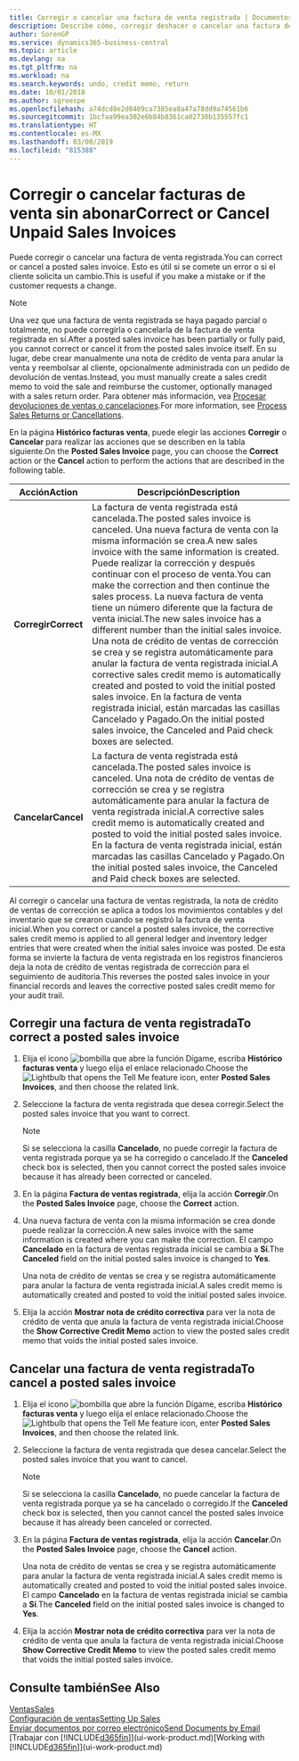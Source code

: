 ```yaml
---
title: Corregir o cancelar una factura de venta registrada | Documentos de Microsoft
description: Describe cómo, corregir deshacer o cancelar una factura de venta registrada y aplicar una nota de crédito de venta.
author: SorenGP
ms.service: dynamics365-business-central
ms.topic: article
ms.devlang: na
ms.tgt_pltfrm: na
ms.workload: na
ms.search.keywords: undo, credit memo, return
ms.date: 10/01/2018
ms.author: sgroespe
ms.openlocfilehash: a74dcd8e2d0409ca7385ea8a47a78dd9a74561b6
ms.sourcegitcommit: 1bcfaa99ea302e6b84b8361ca02730b135557fc1
ms.translationtype: HT
ms.contentlocale: es-MX
ms.lasthandoff: 03/08/2019
ms.locfileid: "815388"
---
```

# <a name="correct-or-cancel-unpaid-sales-invoices"></a><span data-ttu-id="2cc3c-103">Corregir o cancelar facturas de venta sin abonar</span><span class="sxs-lookup"><span data-stu-id="2cc3c-103">Correct or Cancel Unpaid Sales Invoices</span></span>
<span data-ttu-id="2cc3c-104">Puede corregir o cancelar una factura de venta registrada.</span><span class="sxs-lookup"><span data-stu-id="2cc3c-104">You can correct or cancel a posted sales invoice.</span></span> <span data-ttu-id="2cc3c-105">Esto es útil si se comete un error o si el cliente solicita un cambio.</span><span class="sxs-lookup"><span data-stu-id="2cc3c-105">This is useful if you make a mistake or if the customer requests a change.</span></span>

> [!NOTE]  
>   <span data-ttu-id="2cc3c-106">Una vez que una factura de venta registrada se haya pagado parcial o totalmente, no puede corregirla o cancelarla de la factura de venta registrada en sí.</span><span class="sxs-lookup"><span data-stu-id="2cc3c-106">After a posted sales invoice has been partially or fully paid, you cannot correct or cancel it from the posted sales invoice itself.</span></span> <span data-ttu-id="2cc3c-107">En su lugar, debe crear manualmente una nota de crédito de venta para anular la venta y reembolsar al cliente, opcionalmente administrada con un pedido de devolución de ventas.</span><span class="sxs-lookup"><span data-stu-id="2cc3c-107">Instead, you must manually create a sales credit memo to void the sale and reimburse the customer, optionally managed with a sales return order.</span></span> <span data-ttu-id="2cc3c-108">Para obtener más información, vea [Procesar devoluciones de ventas o cancelaciones](sales-how-process-sales-returns-cancellations.md).</span><span class="sxs-lookup"><span data-stu-id="2cc3c-108">For more information, see [Process Sales Returns or Cancellations](sales-how-process-sales-returns-cancellations.md).</span></span>

<span data-ttu-id="2cc3c-109">En la página **Histórico facturas venta**, puede elegir las acciones **Corregir** o **Cancelar** para realizar las acciones que se describen en la tabla siguiente.</span><span class="sxs-lookup"><span data-stu-id="2cc3c-109">On the **Posted Sales Invoice** page, you can choose the **Correct** action or the **Cancel** action to perform the actions that are described in the following table.</span></span>

| <span data-ttu-id="2cc3c-110">Acción</span><span class="sxs-lookup"><span data-stu-id="2cc3c-110">Action</span></span> | <span data-ttu-id="2cc3c-111">Descripción</span><span class="sxs-lookup"><span data-stu-id="2cc3c-111">Description</span></span> |
| --- | --- |
| <span data-ttu-id="2cc3c-112">**Corregir**</span><span class="sxs-lookup"><span data-stu-id="2cc3c-112">**Correct**</span></span> |<span data-ttu-id="2cc3c-113">La factura de venta registrada está cancelada.</span><span class="sxs-lookup"><span data-stu-id="2cc3c-113">The posted sales invoice is canceled.</span></span> <span data-ttu-id="2cc3c-114">Una nueva factura de venta con la misma información se crea.</span><span class="sxs-lookup"><span data-stu-id="2cc3c-114">A new sales invoice with the same information is created.</span></span> <span data-ttu-id="2cc3c-115">Puede realizar la corrección y después continuar con el proceso de venta.</span><span class="sxs-lookup"><span data-stu-id="2cc3c-115">You can make the correction and then continue the sales process.</span></span> <span data-ttu-id="2cc3c-116">La nueva factura de venta tiene un número diferente que la factura de venta inicial.</span><span class="sxs-lookup"><span data-stu-id="2cc3c-116">The new sales invoice has a different number than the initial sales invoice.</span></span> <span data-ttu-id="2cc3c-117">Una nota de crédito de ventas de corrección se crea y se registra automáticamente para anular la factura de venta registrada inicial.</span><span class="sxs-lookup"><span data-stu-id="2cc3c-117">A corrective sales credit memo is automatically created and posted to void the initial posted sales invoice.</span></span> <span data-ttu-id="2cc3c-118">En la factura de venta registrada inicial, están marcadas las casillas Cancelado y Pagado.</span><span class="sxs-lookup"><span data-stu-id="2cc3c-118">On the initial posted sales invoice, the Canceled and Paid check boxes are selected.</span></span> |
| <span data-ttu-id="2cc3c-119">**Cancelar**</span><span class="sxs-lookup"><span data-stu-id="2cc3c-119">**Cancel**</span></span> |<span data-ttu-id="2cc3c-120">La factura de venta registrada está cancelada.</span><span class="sxs-lookup"><span data-stu-id="2cc3c-120">The posted sales invoice is canceled.</span></span> <span data-ttu-id="2cc3c-121">Una nota de crédito de ventas de corrección se crea y se registra automáticamente para anular la factura de venta registrada inicial.</span><span class="sxs-lookup"><span data-stu-id="2cc3c-121">A corrective sales credit memo is automatically created and posted to void the initial posted sales invoice.</span></span> <span data-ttu-id="2cc3c-122">En la factura de venta registrada inicial, están marcadas las casillas Cancelado y Pagado.</span><span class="sxs-lookup"><span data-stu-id="2cc3c-122">On the initial posted sales invoice, the Canceled and Paid check boxes are selected.</span></span> |

<span data-ttu-id="2cc3c-123">Al corregir o cancelar una factura de ventas registrada, la nota de crédito de ventas de corrección se aplica a todos los movimientos contables y del inventario que se crearon cuando se registró la factura de venta inicial.</span><span class="sxs-lookup"><span data-stu-id="2cc3c-123">When you correct or cancel a posted sales invoice, the corrective sales credit memo is applied to all general ledger and inventory ledger entries that were created when the initial sales invoice was posted.</span></span> <span data-ttu-id="2cc3c-124">De esta forma se invierte la factura de venta registrada en los registros financieros deja la nota de crédito de ventas registrada de corrección para el seguimiento de auditoria.</span><span class="sxs-lookup"><span data-stu-id="2cc3c-124">This reverses the posted sales invoice in your financial records and leaves the corrective posted sales credit memo for your audit trail.</span></span>

## <a name="to-correct-a-posted-sales-invoice"></a><span data-ttu-id="2cc3c-125">Corregir una factura de venta registrada</span><span class="sxs-lookup"><span data-stu-id="2cc3c-125">To correct a posted sales invoice</span></span>
1. <span data-ttu-id="2cc3c-126">Elija el icono ![bombilla que abre la función Dígame](media/ui-search/search_small.png "Dígame que desea hacer"), escriba **Histórico facturas venta** y luego elija el enlace relacionado.</span><span class="sxs-lookup"><span data-stu-id="2cc3c-126">Choose the ![Lightbulb that opens the Tell Me feature](media/ui-search/search_small.png "Tell me what you want to do") icon, enter **Posted Sales Invoices**, and then choose the related link.</span></span>  
2. <span data-ttu-id="2cc3c-127">Seleccione la factura de venta registrada que desea corregir.</span><span class="sxs-lookup"><span data-stu-id="2cc3c-127">Select the posted sales invoice that you want to correct.</span></span>

    > [!NOTE]  
    >   <span data-ttu-id="2cc3c-128">Si se selecciona la casilla **Cancelado**, no puede corregir la factura de venta registrada porque ya se ha corregido o cancelado.</span><span class="sxs-lookup"><span data-stu-id="2cc3c-128">If the **Canceled** check box is selected, then you cannot correct the posted sales invoice because it has already been corrected or canceled.</span></span>
3. <span data-ttu-id="2cc3c-129">En la página **Factura de ventas registrada**, elija la acción **Corregir**.</span><span class="sxs-lookup"><span data-stu-id="2cc3c-129">On the **Posted Sales Invoice** page, choose the **Correct** action.</span></span>  
4. <span data-ttu-id="2cc3c-130">Una nueva factura de venta con la misma información se crea donde puede realizar la corrección.</span><span class="sxs-lookup"><span data-stu-id="2cc3c-130">A new sales invoice with the same information is created where you can make the correction.</span></span> <span data-ttu-id="2cc3c-131">El campo **Cancelado** en la factura de ventas registrada inicial se cambia a **Sí**.</span><span class="sxs-lookup"><span data-stu-id="2cc3c-131">The **Canceled** field on the initial posted sales invoice is changed to **Yes**.</span></span>

    <span data-ttu-id="2cc3c-132">Una nota de crédito de ventas se crea y se registra automáticamente para anular la factura de venta registrada inicial.</span><span class="sxs-lookup"><span data-stu-id="2cc3c-132">A sales credit memo is automatically created and posted to void the initial posted sales invoice.</span></span>
5. <span data-ttu-id="2cc3c-133">Elija la acción **Mostrar nota de crédito correctiva** para ver la nota de crédito de venta que anula la factura de venta registrada inicial.</span><span class="sxs-lookup"><span data-stu-id="2cc3c-133">Choose the **Show Corrective Credit Memo** action to view the posted sales credit memo that voids the initial posted sales invoice.</span></span>

## <a name="to-cancel-a-posted-sales-invoice"></a><span data-ttu-id="2cc3c-134">Cancelar una factura de venta registrada</span><span class="sxs-lookup"><span data-stu-id="2cc3c-134">To cancel a posted sales invoice</span></span>
1. <span data-ttu-id="2cc3c-135">Elija el icono ![bombilla que abre la función Dígame](media/ui-search/search_small.png "Dígame que desea hacer"), escriba **Histórico facturas venta** y luego elija el enlace relacionado.</span><span class="sxs-lookup"><span data-stu-id="2cc3c-135">Choose the ![Lightbulb that opens the Tell Me feature](media/ui-search/search_small.png "Tell me what you want to do") icon, enter **Posted Sales Invoices**, and then choose the related link.</span></span>  
2. <span data-ttu-id="2cc3c-136">Seleccione la factura de venta registrada que desea cancelar.</span><span class="sxs-lookup"><span data-stu-id="2cc3c-136">Select the posted sales invoice that you want to cancel.</span></span>

    > [!NOTE]  
    >   <span data-ttu-id="2cc3c-137">Si se selecciona la casilla **Cancelado**, no puede cancelar la factura de venta registrada porque ya se ha cancelado o corregido.</span><span class="sxs-lookup"><span data-stu-id="2cc3c-137">If the **Canceled** check box is selected, then you cannot cancel the posted sales invoice because it has already been canceled or corrected.</span></span>
3. <span data-ttu-id="2cc3c-138">En la página **Factura de ventas registrada**, elija la acción **Cancelar**.</span><span class="sxs-lookup"><span data-stu-id="2cc3c-138">On the **Posted Sales Invoice** page, choose the **Cancel** action.</span></span>

    <span data-ttu-id="2cc3c-139">Una nota de crédito de ventas se crea y se registra automáticamente para anular la factura de venta registrada inicial.</span><span class="sxs-lookup"><span data-stu-id="2cc3c-139">A sales credit memo is automatically created and posted to void the initial posted sales invoice.</span></span> <span data-ttu-id="2cc3c-140">El campo **Cancelado** en la factura de ventas registrada inicial se cambia a **Sí**.</span><span class="sxs-lookup"><span data-stu-id="2cc3c-140">The **Canceled** field on the initial posted sales invoice is changed to **Yes**.</span></span>
4. <span data-ttu-id="2cc3c-141">Elija la acción **Mostrar nota de crédito correctiva** para ver la nota de crédito de venta que anula la factura de venta registrada inicial.</span><span class="sxs-lookup"><span data-stu-id="2cc3c-141">Choose **Show Corrective Credit Memo** to view the posted sales credit memo that voids the initial posted sales invoice.</span></span>

## <a name="see-also"></a><span data-ttu-id="2cc3c-142">Consulte también</span><span class="sxs-lookup"><span data-stu-id="2cc3c-142">See Also</span></span>
[<span data-ttu-id="2cc3c-143">Ventas</span><span class="sxs-lookup"><span data-stu-id="2cc3c-143">Sales</span></span>](sales-manage-sales.md)  
[<span data-ttu-id="2cc3c-144">Configuración de ventas</span><span class="sxs-lookup"><span data-stu-id="2cc3c-144">Setting Up Sales</span></span>](sales-setup-sales.md)  
[<span data-ttu-id="2cc3c-145">Enviar documentos por correo electrónico</span><span class="sxs-lookup"><span data-stu-id="2cc3c-145">Send Documents by Email</span></span>](ui-how-send-documents-email.md)  
<span data-ttu-id="2cc3c-146">[Trabajar con [!INCLUDE[d365fin](includes/d365fin_md.md)]](ui-work-product.md)</span><span class="sxs-lookup"><span data-stu-id="2cc3c-146">[Working with [!INCLUDE[d365fin](includes/d365fin_md.md)]](ui-work-product.md)</span></span>
